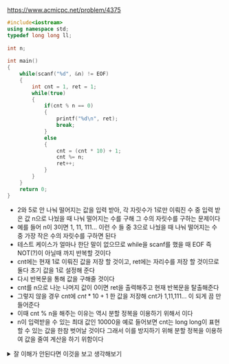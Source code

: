 https://www.acmicpc.net/problem/4375
```C++
#include<iostream>
using namespace std;  
typedef long long ll;
  
int n;
  
int main()
{
    while(scanf("%d", &n) != EOF)
    {
        int cnt = 1, ret = 1;
        while(true)
        {
            if(cnt % n == 0)
            {
                printf("%d\n", ret);
                break;
            }
            else
            {
                cnt = (cnt * 10) + 1;
                cnt %= n;
                ret++;
            }
        }
    }  
    return 0;
}
```
- 2와 5로 안 나눠 떨어지는 값을 입력 받아, 각 자릿수가 1로만 이뤄진 수 중 입력 받은 값 n으로 나눴을 때 나눠 떨어지는 수를 구해 그 수의 자릿수를 구하는 문제이다
- 예를 들어 n이 3이면 1, 11, 111... 이런 수 들 중 3으로 나눴을 때 나눠 떨어지는 수 중 가장 작은 수의 자릿수를 구하면 된다
- 테스트 케이스가 얼마나 한단 말이 없으므로 while을 scanf를 했을 때 EOF 즉 NOT(?)이 아닐때 까지 반복할 것이다
- cnt에는 현재 1로 이뤄진 값을 저장 할 것이고, ret에는 자리수를 저장 할 것이므로 둘다 초기 값을 1로 설정해 준다
- 다시 반복문을 통해 값을 구해줄 것이다
- cnt를 n으로 나눈 나머지 값이 0이면 ret을 출력해주고 현재 반복문을 탈출해준다
- 그렇지 않을 경우 cnt에 $cnt*10 +1$ 한 값을 저장해 cnt가 1,11,111... 이 되게 끔 만들어준다
- 이때 cnt % n을 해주는 이유는 역시 분할 정복을 이용하기 위해서 이다
- n이 입력받을 수 있는 최대 값인 10000을 예로 들어보면 cnt는 long long이 표현할 수 있는 값을 한참 벗어날 것이다 그래서 이를 방지하기 위해 분할 정복을 이용하여 값을 줄여 계산을 하기 위함이다
<details>
<summary> 잘 이해가 안된다면 이것을 보고 생각해보기</summary>
전에 풀었던 곱셈에서 설명했던 것처럼 곱셈의 특성을 이용해서 푸는 것인데
((cnt * 10 + 1) * 10 + 1) % n
((cnt * 10 + 1)  % n * 10 + 1) % n
((cnt * 10 + 1) % n * 10 % n + 1 % n) % n
cnt = (cnt * 10) + 1를 하고 cnt%=n을 하는 것은 풀어 쓰면 이런 식으로 값을 계속 계산하겠다는 것이다
<details>
 <summary>그래도 이해가 안되면 이것을 봐라</summary>
a % n = (a % n)%n
(a % n * b) % n = (a * b) % n
더 쉽게 얘기하면 a를 n으로 나눈 나머지를 또 n으로 나눈 나머지의 값은 a를 n으로 나눈 나머지의 값과 같다
</details>
</details>


